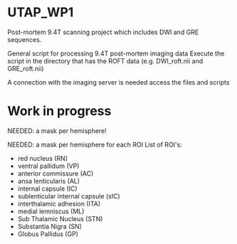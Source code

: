 # UTAP_WP1

Post-mortem 9.4T scanning project which includes DWI and GRE sequences.

General script for processing 9.4T post-mortem imaging data
Execute the script in the directory that has the ROFT data (e.g. DWI_roft.nii and GRE_roft.nii)

A connection with the imaging server is needed access the files and scripts

# **Work in progress**

NEEDED: a mask per hemisphere!

NEEDED: a mask per hemisphere for each ROI
List of ROI's:
- red nucleus (RN)
- ventral pallidum (VP)
- anterior commissure (AC)
- ansa lenticularis (AL)
- internal capsule (IC)
- sublenticular internal capsule (sIC)
- interthalamic adhesion (ITA)
- medial lemniscus (ML)
- Sub Thalamic Nucleus (STN)
- Substantia Nigra (SN)
- Globus Pallidus (GP) 
